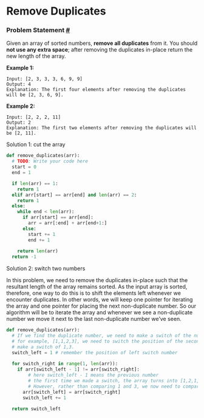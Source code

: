 # Remove Duplicates

### Problem Statement [#](https://www.educative.io/courses/grokking-the-coding-interview/mEEA22L5mNA#problem-statement)

Given an array of sorted numbers, **remove all duplicates** from it. You should **not use any extra space**; after removing the duplicates in-place return the new length of the array.

**Example 1:**

```
Input: [2, 3, 3, 3, 6, 9, 9]
Output: 4
Explanation: The first four elements after removing the duplicates will be [2, 3, 6, 9].
```

**Example 2:**

```
Input: [2, 2, 2, 11]
Output: 2
Explanation: The first two elements after removing the duplicates will be [2, 11].
```



 Solution 1: cut the array

```python
def remove_duplicates(arr):
  # TODO: Write your code here
  start = 0
  end = 1

  if len(arr) == 1:
    return 1
  elif arr[start] == arr[end] and len(arr) == 2:
    return 1
  else:
    while end < len(arr):
      if arr[start] == arr[end]:
        arr = arr[:end] + arr[end+1:]
      else:
        start += 1
        end += 1
    
    return len(arr)
  return -1

```

Solution 2: switch two numbers

In this problem, we need to remove the duplicates in-place such that the resultant length of the array remains sorted. As the input array is sorted, therefore, one way to do this is to shift the elements left whenever we encounter duplicates. In other words, we will keep one pointer for iterating the array and one pointer for placing the next non-duplicate number. So our algorithm will be to iterate the array and whenever we see a non-duplicate number we move it next to the last non-duplicate number we’ve seen.

```python
def remove_duplicates(arr):
  # If we find the duplicate number, we need to make a switch of the numbers in the array
  # for example, [1,1,2,3], we need to switch the position of the second 1 and 2 first and then
  # make a switch of 1,3.
  switch_left = 1 # remember the position of left switch number
  
  for switch_right in range(1, len(arr)):
    if arr[switch_left - 1] != arr[switch_right]: 
        # here switch_left - 1 means the previous number
        # the first time we made a switch, the array turns into [1,2,1,3] and switch_left points to the position of the second 1 now and point_right points to the position of 3. 
        # However, rather than comparing 1 and 3, we now need to compare 2 and 3 but the position of 2 is point_left - 1 instead of point_left. That's the reason why we use switch_left - 1 to make the comparison.
      arr[switch_left] = arr[switch_right]
      switch_left += 1

  return switch_left

```

